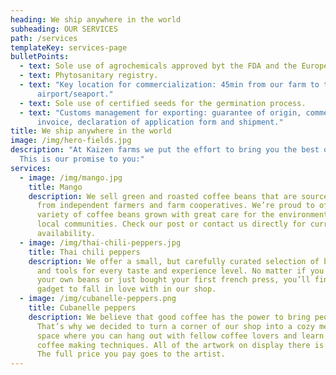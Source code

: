 ```yaml
---
heading: We ship anywhere in the world
subheading: OUR SERVICES
path: /services
templateKey: services-page
bulletPoints:
  - text: Sole use of agrochemicals approved byt the FDA and the European guidelines.
  - text: Phytosanitary registry.
  - text: "Key location for commercialization: 45min from our farm to the
      airport/seaport."
  - text: Sole use of certified seeds for the germination process.
  - text: "Customs management for exporting: guarantee of origin, commercial
      invoice, declaration of application form and shipment."
title: We ship anywhere in the world
image: /img/hero-fields.jpg
description: "At Kaizen farms we put the effort to bring you the best quality.
  This is our promise to you:"
services:
  - image: /img/mango.jpg
    title: Mango
    description: We sell green and roasted coffee beans that are sourced directly
      from independent farmers and farm cooperatives. We’re proud to offer a
      variety of coffee beans grown with great care for the environment and
      local communities. Check our post or contact us directly for current
      availability.
  - image: /img/thai-chili-peppers.jpg
    title: Thai chili peppers
    description: We offer a small, but carefully curated selection of brewing gear
      and tools for every taste and experience level. No matter if you roast
      your own beans or just bought your first french press, you’ll find a
      gadget to fall in love with in our shop.
  - image: /img/cubanelle-peppers.png
    title: Cubanelle peppers
    description: We believe that good coffee has the power to bring people together.
      That’s why we decided to turn a corner of our shop into a cozy meeting
      space where you can hang out with fellow coffee lovers and learn about
      coffee making techniques. All of the artwork on display there is for sale.
      The full price you pay goes to the artist.
---
```

